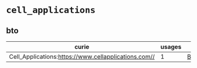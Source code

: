 # `cell_applications`

## bto

| curie                                                |   usages | nodes                                                     |
|------------------------------------------------------|----------|-----------------------------------------------------------|
| Cell_Applications:https://www.cellapplications.com// |        1 | [BTO:0006031](http://purl.obolibrary.org/obo/BTO_0006031) |

